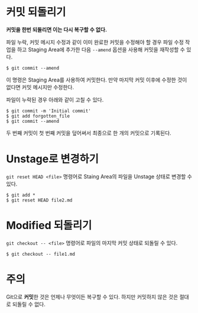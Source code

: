 # 커밋 되돌리기
**커밋을 한번 되돌리면 이는 다시 복구할 수 없다.**  

파일 누락, 커밋 메시지 수정과 같이 이미 완료한 커밋을 수정해야 할 경우 파일 수정 작업을 하고 Staging Area에 추가한 다음 `--amend` 옵션을 사용해 커밋을 재작성할 수 있다.  
```shell
$ git commit --amend
```
이 명령은 Staging Area를 사용하여 커밋한다. 만약 마지막 커밋 이후에 수정한 것이 없다면 커밋 메시지만 수정한다.  

파일이 누락된 경우 아래와 같이 고칠 수 있다.  
```shell
$ git commit -m 'Initial commit'
$ git add forgotten_file
$ git commit --amend
```
두 번째 커밋이 첫 번째 커밋을 덮어써서 최종으로 한 개의 커밋으로 기록된다. 

# Unstage로 변경하기
`git reset HEAD <file>` 명령어로 Staing Area의 파일을 Unstage 상태로 변경할 수 있다. 

```shell
$ git add *
$ git reset HEAD file2.md
```

# Modified 되돌리기
`git checkout -- <file>` 명령어로 파일의 마지막 커밋 상태로 되돌릴 수 있다.  

```shell
$ git checkout -- file1.md
```

# 주의
Git으로 **커밋**한 것은 언제나 무엇이든 복구할 수 있다. 하지만 커밋하지 않은 것은 절대로 되돌릴 수 없다.